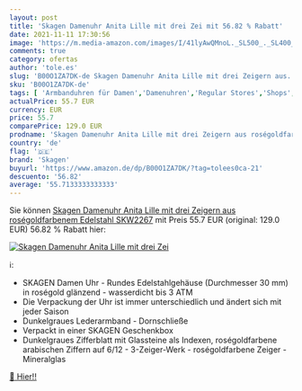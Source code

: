 ```yaml
---
layout: post
title: 'Skagen Damenuhr Anita Lille mit drei Zei mit 56.82 % Rabatt'
date: 2021-11-11 17:30:56
image: 'https://m.media-amazon.com/images/I/41lyAwQMnoL._SL500_._SL400_.jpg'
comments: true
category: ofertas
author: 'tole.es'
slug: 'B00O1ZA7DK-de Skagen Damenuhr Anita Lille mit drei Zeigern aus...'
sku: 'B00O1ZA7DK-de'
tags: [ 'Armbanduhren für Damen','Damenuhren','Regular Stores','Shops','Uhren','skagen', ]
actualPrice: 55.7 EUR
currency: EUR
price: 55.7
comparePrice: 129.0 EUR
prodname: 'Skagen Damenuhr Anita Lille mit drei Zeigern aus roségoldfarbenem Edelstahl  SKW2267'
country: 'de'
flag: '🇩🇪'
brand: 'Skagen'
buyurl: 'https://www.amazon.de/dp/B00O1ZA7DK/?tag=tolees0ca-21'
descuento: '56.82'
average: '55.7133333333333'
---
```


Sie können [Skagen Damenuhr Anita Lille mit drei Zeigern aus roségoldfarbenem Edelstahl  SKW2267](https://www.amazon.de/dp/B00O1ZA7DK/?tag=tolees0ca-21) mit Preis 55.7 EUR (original: 129.0 EUR) 56.82 % Rabatt hier:

[![Skagen Damenuhr Anita Lille mit drei Zei](https://m.media-amazon.com/images/I/41lyAwQMnoL._SL500_._SL400_.jpg)](https://www.amazon.de/dp/B00O1ZA7DK/?tag=tolees0ca-21)

ℹ️:

- SKAGEN Damen Uhr - Rundes Edelstahlgehäuse (Durchmesser 30 mm) in roségold glänzend - wasserdicht bis 3 ATM
- Die Verpackung der Uhr ist immer unterschiedlich und ändert sich mit jeder Saison
- Dunkelgraues Lederarmband - Dornschließe
- Verpackt in einer SKAGEN Geschenkbox
- Dunkelgraues Zifferblatt mit Glassteine als Indexen, roségoldfarbene arabischen Ziffern auf 6/12 - 3-Zeiger-Werk - roségoldfarbene Zeiger - Mineralglas

[🛒 Hier!!](https://www.amazon.de/dp/B00O1ZA7DK/?tag=tolees0ca-21)
